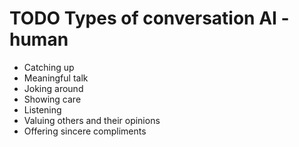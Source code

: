 # TODO Types of conversation AI - human

- Catching up
- Meaningful talk
- Joking around
- Showing care
- Listening
- Valuing others and their opinions
- Offering sincere compliments